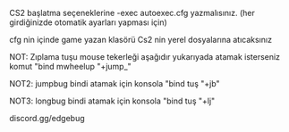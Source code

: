 CS2 başlatma seçeneklerine -exec autoexec.cfg yazmalısınız. (her girdiğinizde otomatik ayarları yapması için)

cfg nin içinde game yazan klasörü Cs2 nin yerel dosyalarına atıcaksınız

NOT: Zıplama tuşu mouse tekerleği aşağıdır yukarıyada atamak isterseniz komut "bind mwheelup "+jump_"


NOT2: jumpbug bindi atamak için konsola "bind tuş "+jb"


NOT3: longbug bindi atamak için konsola "bind tuş "+lj"

discord.gg/edgebug

